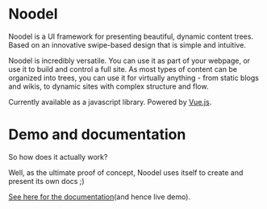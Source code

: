 # Noodel

Noodel is a UI framework for presenting beautiful, dynamic content trees. Based on an innovative swipe-based design that is simple and intuitive.

Noodel is incredibly versatile. You can use it as part of your webpage, or use it to build and control a full site. As most types of content can be organized into trees, you can use it for virtually anything - from static blogs and wikis, to dynamic sites with complex structure and flow.

Currently available as a javascript library. Powered by [Vue.js](https://vuejs.org/).

# Demo and documentation

So how does it actually work? 

Well, as the ultimate proof of concept, Noodel uses itself to create and present its own docs ;)

[See here for the documentation](https://zlu883.github.io/Noodel/)(and hence live demo).
